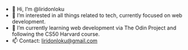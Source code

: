 - 👋 Hi, I’m @liridonloku
- 👀 I’m interested in all things related to tech, currently focused on web development.
- 🌱 I’m currently learning web development via The Odin Project and following the CS50 Harvard course.
- 📫 Contact: liridonloku@gmail.com 

<!---
liridonloku/liridonloku is a ✨ special ✨ repository because its `README.md` (this file) appears on your GitHub profile.
You can click the Preview link to take a look at your changes.
--->
